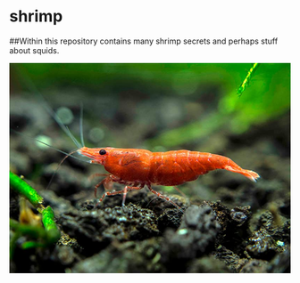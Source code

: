 # shrimp

##Within this repository contains many shrimp secrets and perhaps stuff about squids.

![](https://github.com/ersmith26/shrimp/blob/master/pictures/redshrimp.jpg)
